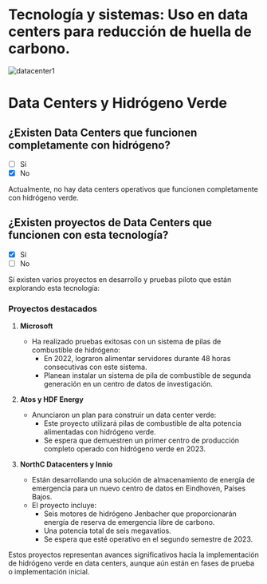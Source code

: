 # Tecnología y sistemas: Uso en data centers para reducción de huella de carbono.
![datacenter1](img/datarcenter1.png)

# Data Centers y Hidrógeno Verde
## ¿Existen Data Centers que funcionen completamente con hidrógeno?

- [ ] Sí
- [x] No

Actualmente, no hay data centers operativos que funcionen completamente con hidrógeno verde.

## ¿Existen proyectos de Data Centers que funcionen con esta tecnología?

- [x] Sí
- [ ] No

Sí existen varios proyectos en desarrollo y pruebas piloto que están explorando esta tecnología:

### Proyectos destacados

1. **Microsoft**
   - Ha realizado pruebas exitosas con un sistema de pilas de combustible de hidrógeno:
     - En 2022, lograron alimentar servidores durante 48 horas consecutivas con este sistema.
     - Planean instalar un sistema de pila de combustible de segunda generación en un centro de datos de investigación.

2. **Atos y HDF Energy**
   - Anunciaron un plan para construir un data center verde:
     - Este proyecto utilizará pilas de combustible de alta potencia alimentadas con hidrógeno verde.
     - Se espera que demuestren un primer centro de producción completo operado con hidrógeno verde en 2023.

3. **NorthC Datacenters y Innio**
   - Están desarrollando una solución de almacenamiento de energía de emergencia para un nuevo centro de datos en Eindhoven, Países Bajos.
   - El proyecto incluye:
     - Seis motores de hidrógeno Jenbacher que proporcionarán energía de reserva de emergencia libre de carbono.
     - Una potencia total de seis megavatios.
     - Se espera que esté operativo en el segundo semestre de 2023.

Estos proyectos representan avances significativos hacia la implementación de hidrógeno verde en data centers, aunque aún están en fases de prueba o implementación inicial.

